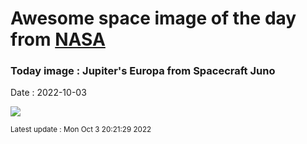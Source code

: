 
  # Awesome space image of the day from [NASA](https://api.nasa.gov/)

  ### Today image : Jupiter's Europa from Spacecraft Juno
  Date : 2022-10-03

  ![](https://apod.nasa.gov/apod/image/2210/Europa_JunoLuck_1080.jpg)

  <small>Latest update : Mon Oct  3 20:21:29 2022</small>

